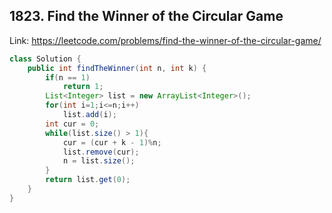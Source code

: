 ## 1823. Find the Winner of the Circular Game
Link: https://leetcode.com/problems/find-the-winner-of-the-circular-game/

```java
class Solution {
    public int findTheWinner(int n, int k) {
        if(n == 1)
            return 1;
        List<Integer> list = new ArrayList<Integer>();
        for(int i=1;i<=n;i++)
            list.add(i);
        int cur = 0;
        while(list.size() > 1){
            cur = (cur + k - 1)%n;
            list.remove(cur);
            n = list.size();
        }
        return list.get(0);
    }
}

```